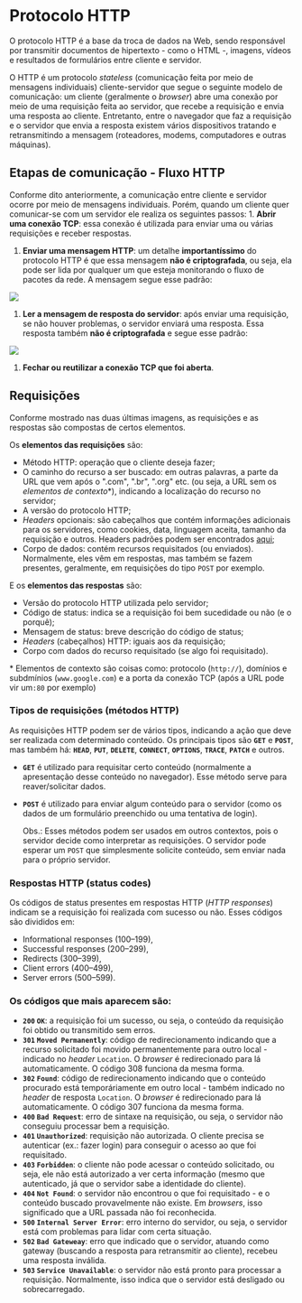 # Protocolo HTTP

O protocolo HTTP é a base da troca de dados na Web, sendo responsável por transmitir documentos de hipertexto - como o HTML -, imagens, vídeos e resultados de formulários entre cliente e servidor.

O HTTP é um protocolo _stateless_ \(comunicação feita por meio de mensagens individuais\) cliente-servidor que segue o seguinte modelo de comunicação: um cliente \(geralmente o _browser_\) abre uma conexão por meio de uma requisição feita ao servidor, que recebe a requisição e envia uma resposta ao cliente. Entretanto, entre o navegador que faz a requisição e o servidor que envia a resposta existem vários dispositivos tratando e retransmitindo a mensagem \(roteadores, modems, computadores e outras máquinas\).

## Etapas de comunicação - Fluxo HTTP

Conforme dito anteriormente, a comunicação entre cliente e servidor ocorre por meio de mensagens individuais. Porém, quando um cliente quer comunicar-se com um servidor ele realiza os seguintes passos: 1. **Abrir uma conexão TCP**: essa conexão é utilizada para enviar uma ou várias requisições e receber respostas.

1. **Enviar uma mensagem HTTP**: um detalhe **importantíssimo** do protocolo HTTP é que essa mensagem **não é criptografada**, ou seja, ela pode ser lida por qualquer um que esteja monitorando o fluxo de pacotes da rede. A mensagem segue esse padrão:

![](https://i.imgur.com/OxDXcP7.png)

1. **Ler a mensagem de resposta do servidor**: após enviar uma requisição, se não houver problemas, o servidor enviará uma resposta. Essa resposta também **não é criptografada** e segue esse padrão:

![](https://mdn.mozillademos.org/files/13691/HTTP_Response.png)

1. **Fechar ou reutilizar a conexão TCP que foi aberta**.

## Requisições

Conforme mostrado nas duas últimas imagens, as requisições e as respostas são compostas de certos elementos.

Os **elementos das requisições** são:

* Método HTTP: operação que o cliente deseja fazer;
* O caminho do recurso a ser buscado: em outras palavras, a parte da URL que vem após o ".com", ".br", ".org" etc. \(ou seja, a URL sem os _elementos de contexto_\*\), indicando a localização do recurso no servidor;
* A versão do protocolo HTTP;
* _Headers_ opcionais: são cabeçalhos que contém informações adicionais para os servidores, como cookies, data, linguagem aceita, tamanho da requisição e outros. Headers padrões podem ser encontrados [aqui](https://flaviocopes.com/http-request-headers/);
* Corpo de dados: contém recursos requisitados \(ou enviados\). Normalmente, eles vêm em respostas, mas também se fazem presentes, geralmente, em requisições do tipo `POST` por exemplo.

E os **elementos das respostas** são:

* Versão do protocolo HTTP utilizada pelo servidor;
* Código de status: indica se a requisição foi bem sucedidade ou não \(e o porquê\);
* Mensagem de status: breve descrição do código de status;
* _Headers_ \(cabeçalhos\) HTTP: iguais aos da requisição;
* Corpo com dados do recurso requisitado \(se algo foi requisitado\).

 \* Elementos de contexto são coisas como: protocolo \(`http://`\), domínios e subdmínios \(`www.google.com`\) e a porta da conexão TCP \(após a URL pode vir um`:80` por exemplo\)

### Tipos de requisições \(métodos HTTP\)

As requisições HTTP podem ser de vários tipos, indicando a ação que deve ser realizada com determinado conteúdo. Os principais tipos são **`GET`** e **`POST`**, mas também há: **`HEAD`**, **`PUT`**, **`DELETE`**, **`CONNECT`**, **`OPTIONS`**, **`TRACE`**, **`PATCH`** e outros.

* **`GET`** é utilizado para requisitar certo conteúdo \(normalmente a apresentação desse conteúdo no navegador\). Esse método serve para reaver/solicitar dados.
* **`POST`** é utilizado para enviar algum conteúdo para o servidor \(como os dados de um formulário preenchido ou uma tentativa de login\).

  Obs.: Esses métodos podem ser usados em outros contextos, pois o servidor decide como interpretar as requisições. O servidor pode esperar um `POST` que simplesmente solicite conteúdo, sem enviar nada para o próprio servidor.

### Respostas HTTP \(status codes\)

Os códigos de status presentes em respostas HTTP \(_HTTP responses_\) indicam se a requisição foi realizada com sucesso ou não. Esses códigos são divididos em:

* Informational responses \(100–199\),
* Successful responses \(200–299\),
* Redirects \(300–399\),
* Client errors \(400–499\),
* Server errors \(500–599\).

### Os códigos que mais aparecem são:

* **`200` `OK`**: a requisição foi um sucesso, ou seja, o conteúdo da requisição foi obtido ou transmitido sem erros.
* **`301` `Moved Permanently`**: código de redirecionamento indicando que a recurso solicitado  foi movido permanentemente para outro local - indicado no _header_ `Location`. O _browser_ é redirecionado para lá automaticamente. O código 308 funciona da mesma forma.
* **`302` `Found`**: código de redirecionamento indicando que o conteúdo procurado está temporáriamente em outro local - também indicado no _header_ de resposta `Location`. O _browser_ é redirecionado para lá automaticamente. O código 307 funciona da mesma forma.
* **`400` `Bad Request`**: erro de sintaxe na requisição, ou seja, o servidor não conseguiu processar bem a requisição.
* **`401` `Unauthorized`**: requisição não autorizada. O cliente precisa se autenticar \(ex.: fazer login\) para conseguir o acesso ao que foi requisitado.
* **`403` `Forbidden`**: o cliente não pode acessar o conteúdo solicitado, ou seja, ele não está autorizado a ver certa informação \(mesmo que autenticado, já que o servidor sabe a identidade do cliente\).
* **`404` `Not Found`**: o servidor não encontrou o que foi requisitado - e o conteúdo buscado provavelmente não existe. Em _browsers_, isso significado que a URL passada não foi reconhecida.
* **`500` `Internal Server Error`**: erro interno do servidor, ou seja, o servidor está com problemas para lidar com certa situação.
* **`502` `Bad Gateweay`**: erro que indicado que o servidor, atuando como gateway \(buscando a resposta para retransmitir ao cliente\), recebeu uma resposta inválida.
* **`503` `Service Unavailable`**: o servidor não está pronto para processar a requisição. Normalmente, isso indica que o servidor está desligado ou sobrecarregado.
